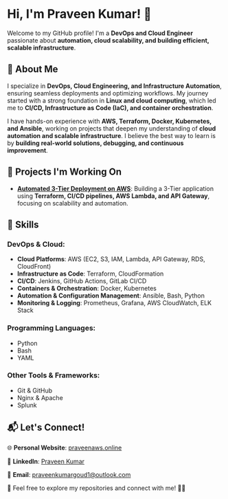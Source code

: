 # Hi, I'm Praveen Kumar! 👋

Welcome to my GitHub profile! I'm a **DevOps and Cloud Engineer** passionate about **automation, cloud scalability, and building efficient, scalable infrastructure**.

## 🌟 About Me  

I specialize in **DevOps, Cloud Engineering, and Infrastructure Automation**, ensuring seamless deployments and optimizing workflows. My journey started with a strong foundation in **Linux and cloud computing**, which led me to **CI/CD, Infrastructure as Code (IaC), and container orchestration**.

I have hands-on experience with **AWS, Terraform, Docker, Kubernetes, and Ansible**, working on projects that deepen my understanding of **cloud automation and scalable infrastructure**. I believe the best way to learn is by **building real-world solutions, debugging, and continuous improvement**.

## 🚀 Projects I'm Working On  

- **[Automated 3-Tier Deployment on AWS](https://github.com/PraveenKumar8919/Terraform-AWS-EKS)**: Building a 3-Tier application using **Terraform, CI/CD pipelines, AWS Lambda, and API Gateway**, focusing on scalability and automation.   

## 🔧 Skills  

### **DevOps & Cloud:**  
- **Cloud Platforms**: AWS (EC2, S3, IAM, Lambda, API Gateway, RDS, CloudFront)  
- **Infrastructure as Code**: Terraform, CloudFormation  
- **CI/CD**: Jenkins, GitHub Actions, GitLab CI/CD  
- **Containers & Orchestration**: Docker, Kubernetes  
- **Automation & Configuration Management**: Ansible, Bash, Python  
- **Monitoring & Logging**: Prometheus, Grafana, AWS CloudWatch, ELK Stack  

### **Programming Languages:**  
- Python  
- Bash  
- YAML  

### **Other Tools & Frameworks:**  
- Git & GitHub  
- Nginx & Apache  
- Splunk

## 📬 Let's Connect!  

🌐 **Personal Website**: [praveenaws.online](https://www.praveenaws.online) 

💼 **LinkedIn**: [Praveen Kumar](https://www.linkedin.com/in/praveen-kumar-2b30a2349) 

📧 **Email**: [praveenkumargoud1@outlook.com](mailto:praveenkumargoud1@outlook.com)  

📌 Feel free to explore my repositories and connect with me! 🚀😊  

